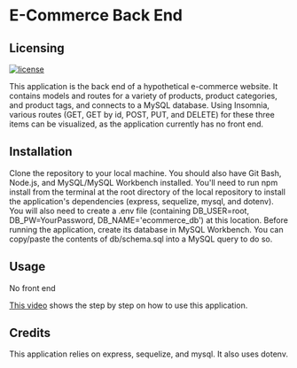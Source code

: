 # E-Commerce Back End

## Licensing

[![license](https://img.shields.io/badge/license-MIT-success)](https://opensource.org/licenses/MIT)


This application is the back end of a hypothetical e-commerce website. It contains models and routes for a variety of products, product categories, and product tags, and connects to a MySQL database. Using Insomnia, various routes (GET, GET by id, POST, PUT, and DELETE) for these three items can be visualized, as the application currently has no front end.


## Installation
Clone the repository to your local machine. You should also have Git Bash, Node.js, and MySQL/MySQL Workbench installed. You'll need to run npm install from the terminal at the root directory of the local repository to install the application's dependencies (express, sequelize, mysql, and dotenv). You will also need to create a .env file (containing DB_USER=root, DB_PW=YourPassword, DB_NAME='ecommerce_db') at this location. Before running the application, create its database in MySQL Workbench. You can copy/paste the contents of db/schema.sql into a MySQL query to do so.

## Usage
No front end

[This video](https://drive.google.com/file/d/1Su16y76_-CpKJ2r-_YvhN9NfLzuG3ddJ/view) shows the step by step on how to use this application.


## Credits

This application relies on express, sequelize, and mysql. It also uses dotenv.

